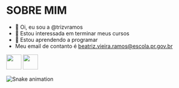 # SOBRE MIM
- 👋 Oi, eu sou a @trizvramos
- 👀 Estou interessada em terminar meus cursos
- 🌱 Estou aprendendo a programar
- Meu email de contanto é beatriz.vieira.ramos@escola.pr.gov.br

<img src="https://cdn.jsdelivr.net/gh/devicons/devicon/icons/java/java-original.svg" width="40" height="40"/> <img src="https://cdn.jsdelivr.net/gh/devicons/devicon/icons/linux/linux-original.svg" width="40" height="40"/>

![Snake animation](https://github.com/seu-usuário-aqui/seu-usuário-aqui/blob/output/github-contribution-grid-snake.svg)


<!---
trizvramos/trizvramos is a ✨ special ✨ repository because its `README.md` (this file) appears on your GitHub profile.
You can click the Preview link to take a look at your changes.
--->

